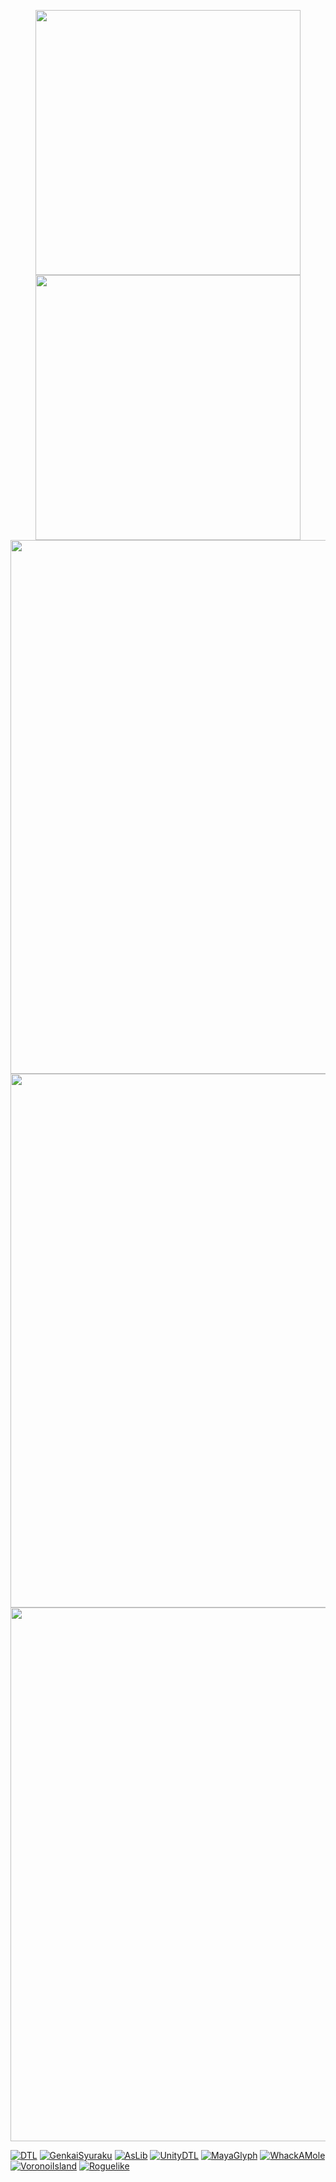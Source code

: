 <p align="center">
<a href="https://github.com/Kasugaccho/DungeonTemplateLibrary"><img src="https://raw.githubusercontent.com/Kasugaccho/Kasugaccho/master/Picture/left.gif" width="424px"></a> <a href="https://github.com/Kasugaccho/DungeonTemplateLibrary"><img src="https://raw.githubusercontent.com/Kasugaccho/Kasugaccho/master/Picture/right.gif" width="424px"></a> <a href="https://github.com/Kasugaccho/DungeonTemplateLibrary"><img src="https://raw.githubusercontent.com/Kasugaccho/Kasugaccho/master/Picture/down.gif" width="854px"></a> <a href="https://github.com/Kasugaccho/DungeonTemplateLibrary"><img src="https://raw.githubusercontent.com/Kasugaccho/Kasugaccho/master/Picture/rpg.gif" width="854px"></a> <a href="https://github.com/Kasugaccho/DungeonTemplateLibrary"><img src="https://raw.githubusercontent.com/Kasugaccho/Kasugaccho/master/Picture/love.gif" width="854px"></a>
</p>

[![DTL](https://raw.githubusercontent.com/Kasugaccho/Kasugaccho/master/Picture/dungeon_template_library.png)](https://github.com/Kasugaccho/DungeonTemplateLibrary)
[![GenkaiSyuraku](https://raw.githubusercontent.com/Kasugaccho/Kasugaccho/master/Picture/genkai_syuraku.png)](https://github.com/Kasugaccho/GenkaiSyuraku)
[![AsLib](https://raw.githubusercontent.com/Kasugaccho/Kasugaccho/master/Picture/aslib.png)](https://github.com/Kasugaccho/AsLib)
[![UnityDTL](https://raw.githubusercontent.com/Kasugaccho/Kasugaccho/master/Picture/dungeon_template_library_unity.png)](https://github.com/sitRyo/DungeonTemplateLibraryUnity)
[![MayaGlyph](https://raw.githubusercontent.com/Kasugaccho/Kasugaccho/master/Picture/maya_glyph.png)](https://github.com/Kasugaccho/Maya-Glyph)
[![WhackAMole](https://raw.githubusercontent.com/Kasugaccho/Kasugaccho/master/Picture/whack_a_mole.png)](https://github.com/Kasugaccho/Whack-A-Mole)
[![VoronoiIsland](https://raw.githubusercontent.com/Kasugaccho/Kasugaccho/master/Picture/voronoi_island.png)](https://github.com/Kasugaccho/VoronoiIsland)
[![Roguelike](https://raw.githubusercontent.com/Kasugaccho/Kasugaccho/master/Picture/roguelike.png)](https://github.com/Kasugaccho/Roguelike)

<!--
**Kasugaccho/Kasugaccho** is a ✨ _special_ ✨ repository because its `README.md` (this file) appears on your GitHub profile.

- [📱 Click here to visit the **Google Play Store**.](https://play.google.com/store/apps/developer?id=Gaccho)

Here are some ideas to get you started:

- 🔭 I’m currently working on ...
- 🌱 I’m currently learning ...
- 👯 I’m looking to collaborate on ...
- 🤔 I’m looking for help with ...
- 💬 Ask me about ...
- 📫 How to reach me: ...
- 😄 Pronouns: ...
- ⚡ Fun fact: ...
### Hi there 👋
-->
